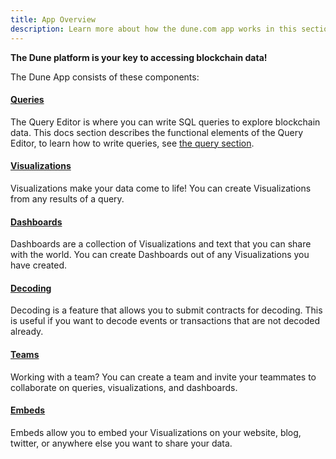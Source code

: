 ```yaml
---
title: App Overview
description: Learn more about how the dune.com app works in this section!
---
```


**The Dune platform is your key to accessing blockchain data!**  

  

The Dune App consists of these components:
#### [Queries](queries/index.md)
The Query Editor is where you can write SQL queries to explore blockchain data. This docs section describes the functional elements of the Query Editor, to learn how to write queries, see [the query section](../query/index.md). 


#### [Visualizations](visualizations/index.md) 
Visualizations make your data come to life! You can create Visualizations from any results of a query.

#### [Dashboards](dashboards.md)
Dashboards are a collection of Visualizations and text that you can share with the world. You can create Dashboards out of any Visualizations you have created.

#### [Decoding](decoding-contracts.md)
Decoding is a feature that allows you to submit contracts for decoding. This is useful if you want to decode events or transactions that are not decoded already.

#### [Teams](teams.md)
Working with a team? You can create a team and invite your teammates to collaborate on queries, visualizations, and dashboards.

#### [Embeds](embeds.md)
Embeds allow you to embed your Visualizations on your website, blog, twitter, or anywhere else you want to share your data.